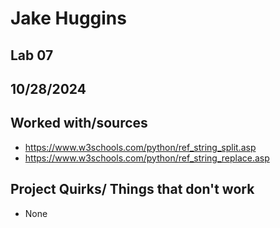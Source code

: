 # Jake Huggins
## Lab 07
## 10/28/2024
## Worked with/sources
* https://www.w3schools.com/python/ref_string_split.asp
* https://www.w3schools.com/python/ref_string_replace.asp

## Project Quirks/ Things that don't work
* None
